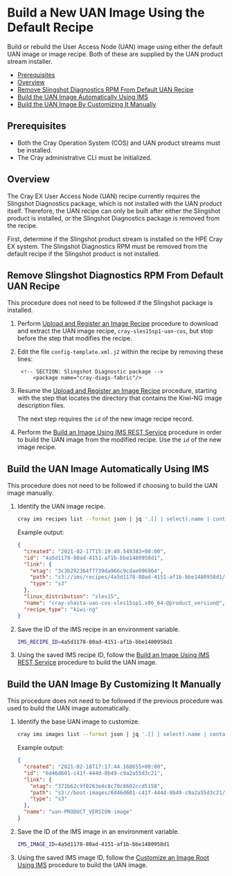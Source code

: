 # Build a New UAN Image Using the Default Recipe

Build or rebuild the User Access Node (UAN) image using either the default UAN image or image recipe. Both of these are supplied by the UAN
product stream installer.

* [Prerequisites](#prerequisites)
* [Overview](#overview)
* [Remove Slingshot Diagnostics RPM From Default UAN Recipe](#remove-slingshot-diags-from-uan-recipe)
* [Build the UAN Image Automatically Using IMS](#build-uan-image-automatically)
* [Build the UAN Image By Customizing It Manually](#build-uan-image-manually)

## Prerequisites

* Both the Cray Operation System (COS) and UAN product streams must be installed.
* The Cray administrative CLI must be initialized.

## Overview

The Cray EX User Access Node \(UAN\) recipe currently requires the Slingshot Diagnostics package, which is not installed with the UAN product
itself. Therefore, the UAN recipe can only be built after either the Slingshot product is installed, or the Slingshot Diagnostics package is
removed from the recipe.

First, determine if the Slingshot product stream is installed on the HPE Cray EX system. The Slingshot Diagnostics RPM must be removed from
the default recipe if the Slingshot product is not installed.

## Remove Slingshot Diagnostics RPM From Default UAN Recipe

This procedure does not need to be followed if the Slingshot package is installed.

1. Perform [Upload and Register an Image Recipe](Upload_and_Register_an_Image_Recipe.md) procedure to download and extract the UAN image
   recipe, `cray-sles15sp1-uan-cos`, but stop before the step that modifies the recipe.

1. Edit the file `config-template.xml.j2` within the recipe by removing these lines:

    ```Jinja2
     <!-- SECTION: Slingshot Diagnostic package -->
         <package name="cray-diags-fabric"/>
    ```

1. Resume the [Upload and Register an Image Recipe](Upload_and_Register_an_Image_Recipe.md) procedure, starting with the step that locates
   the directory that contains the Kiwi-NG image description files.

   The next step requires the `id` of the new image recipe record.

1. Perform the [Build an Image Using IMS REST Service](Build_an_Image_Using_IMS_REST_Service.md) procedure in order to build the UAN image
   from the modified recipe. Use the `id` of the new image recipe.

## Build the UAN Image Automatically Using IMS

This procedure does not need to be followed if choosing to build the UAN image manually.

1. Identify the UAN image recipe.

    ```bash
    cray ims recipes list --format json | jq '.[] | select(.name | contains("uan"))'
    ```

    Example output:

    ```json
    {
      "created": "2021-02-17T15:19:48.549383+00:00",
      "id": "4a5d1178-80ad-4151-af1b-bbe1480958d1",
      "link": {
        "etag": "3c3b292364f7739da966c9cdae096964",
        "path": "s3://ims/recipes/4a5d1178-80ad-4151-af1b-bbe1480958d1/recipe.tar.gz",
        "type": "s3"
      },
      "linux_distribution": "sles15",
      "name": "cray-shasta-uan-cos-sles15sp1.x86_64-@product_version@",
      "recipe_type": "kiwi-ng"
    }
    ```

1. Save the ID of the IMS recipe in an environment variable.

    ```bash
    IMS_RECIPE_ID=4a5d1178-80ad-4151-af1b-bbe1480958d1
    ```

1. Using the saved IMS recipe ID, follow the [Build an Image Using IMS REST Service](Build_an_Image_Using_IMS_REST_Service.md) procedure to
   build the UAN image.

## Build the UAN Image By Customizing It Manually

This procedure does not need to be followed if the previous procedure was used to build the UAN image automatically.

1. Identify the base UAN image to customize.

    ```bash
    cray ims images list --format json | jq '.[] | select(.name | contains("uan"))'
    ```

    Example output:

    ```json
    {
      "created": "2021-02-18T17:17:44.168655+00:00",
      "id": "6d46d601-c41f-444d-8b49-c9a2a55d3c21",
      "link": {
        "etag": "371b62c9f0263e4c8c70c8602ccd5158",
        "path": "s3://boot-images/6d46d601-c41f-444d-8b49-c9a2a55d3c21/manifest.json",
        "type": "s3"
      },
      "name": "uan-PRODUCT_VERSION-image"
    }
    ```

1. Save the ID of the IMS image in an environment variable.

    ```bash
    IMS_IMAGE_ID=4a5d1178-80ad-4151-af1b-bbe1480958d1
    ```

1. Using the saved IMS image ID, follow the [Customize an Image Root Using IMS](Customize_an_Image_Root_Using_IMS.md) procedure to build
   the UAN image.
